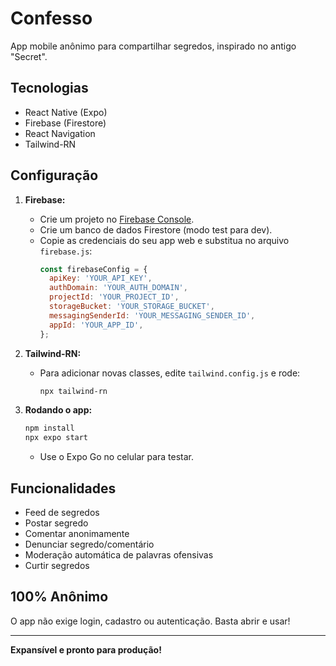 # Confesso

App mobile anônimo para compartilhar segredos, inspirado no antigo "Secret".

## Tecnologias
- React Native (Expo)
- Firebase (Firestore)
- React Navigation
- Tailwind-RN

## Configuração

1. **Firebase:**
   - Crie um projeto no [Firebase Console](https://console.firebase.google.com/).
   - Crie um banco de dados Firestore (modo test para dev).
   - Copie as credenciais do seu app web e substitua no arquivo `firebase.js`:
     ```js
     const firebaseConfig = {
       apiKey: 'YOUR_API_KEY',
       authDomain: 'YOUR_AUTH_DOMAIN',
       projectId: 'YOUR_PROJECT_ID',
       storageBucket: 'YOUR_STORAGE_BUCKET',
       messagingSenderId: 'YOUR_MESSAGING_SENDER_ID',
       appId: 'YOUR_APP_ID',
     };
     ```

2. **Tailwind-RN:**
   - Para adicionar novas classes, edite `tailwind.config.js` e rode:
     ```sh
     npx tailwind-rn
     ```

3. **Rodando o app:**
   ```sh
   npm install
   npx expo start
   ```
   - Use o Expo Go no celular para testar.

## Funcionalidades
- Feed de segredos
- Postar segredo
- Comentar anonimamente
- Denunciar segredo/comentário
- Moderação automática de palavras ofensivas
- Curtir segredos

## 100% Anônimo

O app não exige login, cadastro ou autenticação. Basta abrir e usar!

---

**Expansível e pronto para produção!**
